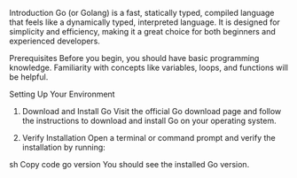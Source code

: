 Introduction
Go (or Golang) is a fast, statically typed, compiled language that feels like a dynamically typed, interpreted language. It is designed for simplicity and efficiency, making it a great choice for both beginners and experienced developers.

Prerequisites
Before you begin, you should have basic programming knowledge. Familiarity with concepts like variables, loops, and functions will be helpful.

Setting Up Your Environment
1. Download and Install Go
Visit the official Go download page and follow the instructions to download and install Go on your operating system.

2. Verify Installation
Open a terminal or command prompt and verify the installation by running:

sh
Copy code
go version
You should see the installed Go version.
